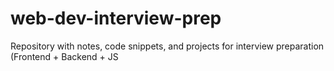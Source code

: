 # web-dev-interview-prep
Repository with notes, code snippets, and projects for interview preparation (Frontend + Backend + JS
